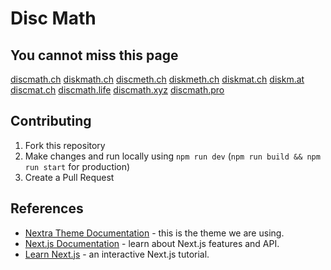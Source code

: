 # Disc Math

## You cannot miss this page
[discmath.ch](https://discmath.ch)
[diskmath.ch](https://diskmath.ch)
[discmeth.ch](https://discmeth.ch)
[diskmeth.ch](https://diskmeth.ch)
[diskmat.ch](https://diskmat.ch)
[diskm.at](https://diskm.at)
[discmat.ch](https://discmat.ch)
[discmath.life](https://discmath.life)
[discmath.xyz](https://discmath.xyz)
[discmath.pro](https://discmath.pro)



## Contributing
1. Fork this repository
2. Make changes and run locally using `npm run dev` (`npm run build && npm run start` for production)
3. Create a Pull Request

## References

- [Nextra Theme Documentation](https://nextra.site/) - this is the theme we are using.
- [Next.js Documentation](https://nextjs.org/docs) - learn about Next.js features and API.
- [Learn Next.js](https://nextjs.org/learn) - an interactive Next.js tutorial.


